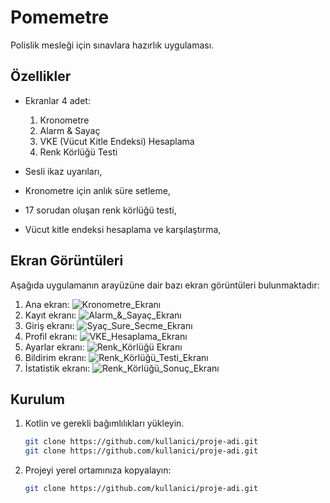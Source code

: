 # Pomemetre

Polislik mesleği için sınavlara hazırlık uygulaması.

## Özellikler
- Ekranlar 4 adet:
  1. Kronometre
  2. Alarm & Sayaç
  3. VKE (Vücut Kitle Endeksi) Hesaplama
  4. Renk Körlüğü Testi

- Sesli ikaz uyarıları,
- Kronometre için anlık süre setleme,
- 17 sorudan oluşan renk körlüğü testi,
- Vücut kitle endeksi hesaplama ve karşılaştırma,

## Ekran Görüntüleri
Aşağıda uygulamanın arayüzüne dair bazı ekran görüntüleri bulunmaktadır:

1. Ana ekran:
   ![Kronometre_Ekranı](images/1.png)
2. Kayıt ekranı:
   ![Alarm_&_Sayaç_Ekranı](images/2.png)
3. Giriş ekranı:
   ![Syaç_Sure_Secme_Ekranı](images/3.png)
4. Profil ekranı:
   ![VKE_Hesaplama_Ekranı](images/4.png)
5. Ayarlar ekranı:
   ![Renk_Körlüğü Ekranı](images/5.png)
6. Bildirim ekranı:
   ![Renk_Körlüğü_Testi_Ekranı](images/6.png)
7. İstatistik ekranı:
   ![Renk_Körlüğü_Sonuç_Ekranı](images/6.png)


## Kurulum
1. Kotlin ve gerekli bağımlılıkları yükleyin.
   ```bash
   git clone https://github.com/kullanici/proje-adi.git
   git clone https://github.com/kullanici/proje-adi.git
   

2. Projeyi yerel ortamınıza kopyalayın:
   ```bash
   git clone https://github.com/kullanici/proje-adi.git
